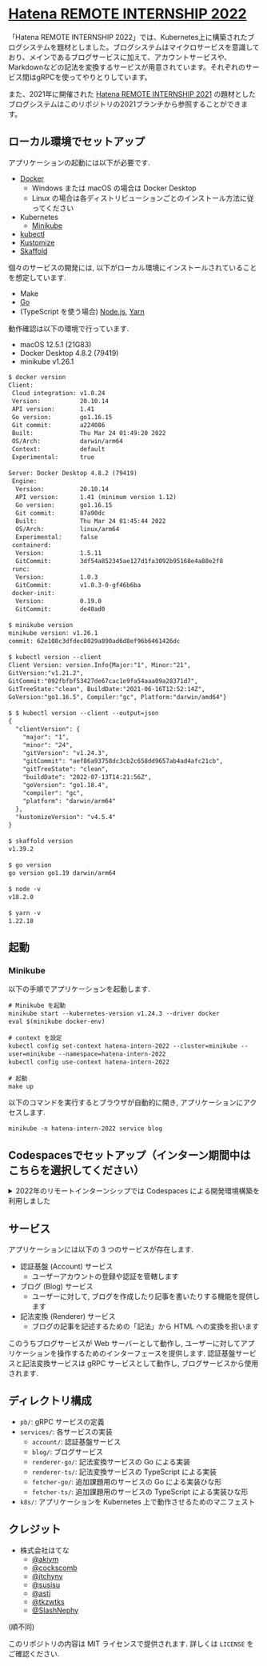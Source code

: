 # [Hatena REMOTE INTERNSHIP 2022](https://hatenacorp.jp/recruit/intern/2022)

「Hatena REMOTE INTERNSHIP 2022」では、Kubernetes上に構築されたブログシステムを題材としました。ブログシステムはマイクロサービスを意識しており、メインであるブログサービスに加えて、アカウントサービスや、Markdownなどの記法を変換するサービスが用意されています。それぞれのサービス間はgRPCを使ってやりとりしています。

<!--
インターンシップのカリキュラムについては、[講義動画](https://hatenacorp.jp/intern2020/public_broadcast)や[課題](/docs/exercise.md)を公開しているので、参照してください。
-->

また、2021年に開催された [Hatena REMOTE INTERNSHIP 2021](https://hatena.co.jp/recruit/intern/2021) の題材としたブログシステムはこのリポジトリの2021ブランチから参照することができます。

## ローカル環境でセットアップ
アプリケーションの起動には以下が必要です.

- [Docker](https://docs.docker.com/engine/install/)
  - Windows または macOS の場合は Docker Desktop
  - Linux の場合は各ディストリビューションごとのインストール方法に従ってください
- Kubernetes
  - [Minikube](https://kubernetes.io/docs/tasks/tools/install-minikube/)
- [kubectl](https://kubernetes.io/docs/tasks/tools/install-kubectl/)
- [Kustomize](https://kubernetes-sigs.github.io/kustomize/installation/)
- [Skaffold](https://skaffold.dev/docs/install/)

個々のサービスの開発には, 以下がローカル環境にインストールされていることを想定しています.

- Make
- [Go](https://golang.org/)
- (TypeScript を使う場合) [Node.js](https://nodejs.org/en/), [Yarn](https://classic.yarnpkg.com/lang/en/)

動作確認は以下の環境で行っています.

- macOS 12.5.1 (21G83)
- Docker Desktop 4.8.2 (79419)
- minikube v1.26.1

``` console
$ docker version
Client:
 Cloud integration: v1.0.24
 Version:           20.10.14
 API version:       1.41
 Go version:        go1.16.15
 Git commit:        a224086
 Built:             Thu Mar 24 01:49:20 2022
 OS/Arch:           darwin/arm64
 Context:           default
 Experimental:      true

Server: Docker Desktop 4.8.2 (79419)
 Engine:
  Version:          20.10.14
  API version:      1.41 (minimum version 1.12)
  Go version:       go1.16.15
  Git commit:       87a90dc
  Built:            Thu Mar 24 01:45:44 2022
  OS/Arch:          linux/arm64
  Experimental:     false
 containerd:
  Version:          1.5.11
  GitCommit:        3df54a852345ae127d1fa3092b95168e4a88e2f8
 runc:
  Version:          1.0.3
  GitCommit:        v1.0.3-0-gf46b6ba
 docker-init:
  Version:          0.19.0
  GitCommit:        de40ad0

$ minikube version
minikube version: v1.26.1
commit: 62e108c3dfdec8029a890ad6d8ef96b6461426dc

$ kubectl version --client
Client Version: version.Info{Major:"1", Minor:"21", GitVersion:"v1.21.2", GitCommit:"092fbfbf53427de67cac1e9fa54aaa09a28371d7", GitTreeState:"clean", BuildDate:"2021-06-16T12:52:14Z", GoVersion:"go1.16.5", Compiler:"gc", Platform:"darwin/amd64"}

$ $ kubectl version --client --output=json
{
  "clientVersion": {
    "major": "1",
    "minor": "24",
    "gitVersion": "v1.24.3",
    "gitCommit": "aef86a93758dc3cb2c658dd9657ab4ad4afc21cb",
    "gitTreeState": "clean",
    "buildDate": "2022-07-13T14:21:56Z",
    "goVersion": "go1.18.4",
    "compiler": "gc",
    "platform": "darwin/arm64"
  },
  "kustomizeVersion": "v4.5.4"
}

$ skaffold version
v1.39.2

$ go version
go version go1.19 darwin/arm64

$ node -v
v18.2.0

$ yarn -v
1.22.18
```

## 起動
### Minikube
以下の手順でアプリケーションを起動します.

``` shell
# Minikube を起動
minikube start --kubernetes-version v1.24.3 --driver docker
eval $(minikube docker-env)

# context を設定
kubectl config set-context hatena-intern-2022 --cluster=minikube --user=minikube --namespace=hatena-intern-2022
kubectl config use-context hatena-intern-2022

# 起動
make up
```

以下のコマンドを実行するとブラウザが自動的に開き, アプリケーションにアクセスします.

``` shell
minikube -n hatena-intern-2022 service blog
```

## Codespacesでセットアップ（インターン期間中はこちらを選択してください）

<details>
<summary>2022年のリモートインターンシップでは Codespaces による開発環境構築を利用しました</summary>

GitHub Codespacesを使って開発することが可能です．以下の手順でアプリケーションを起動してください．なお、MinikubeはCodespaces起動時に自動で起動するようになっているため、Minikubeの手順は参考情報です。

### Minikube起動（Codespaces起動時に自動で起動されます）

<details>

``` shell
# Minikube を起動

minikube start --kubernetes-version=v1.24.3 --driver=docker --memory='8g' --cpus=4
```

</details>

### contextの設定（Codespaces接続時に自動で設定されます）

<details>

```
kubectl config set-context hatena-intern-2022 --cluster=minikube --user=minikube --namespace=hatena-intern-2022
kubectl config use-context hatena-intern-2022
```
</details>

### アプリケーションの起動
```
make up
```
しばらく待つとアプリケーションが起動したログが出力されます
```
[blog] 2022-08-18T05:31:25.130Z INFO    blog/main.go:81 starting web server (port = 8080)
[renderer-go] 2022-08-18T05:29:04.420Z  INFO    renderer-go/main.go:50  starting gRPC server (port = 50051)
[account] 2022-08-18T05:30:42.721Z      INFO    account/main.go:64      starting gRPC server (port = 50051)
```
podが全て立ち上がっているかは以下のコマンドでも確認できます

```
kubectl get pods
```

```
NAME                            READY   STATUS    RESTARTS      AGE
account-59d777f778-5dgsj        1/1     Running   0             16m
account-db-86d4996fbf-nrf7m     1/1     Running   1 (14m ago)   16m
account-test-7b4b5b8c76-xsnww   1/1     Running   0             16m
blog-847564dc7-gkphp            1/1     Running   0             16m
blog-db-7dcfb8b56f-wpmmm        1/1     Running   0             16m
blog-test-7bdd4786c7-6bxj4      1/1     Running   0             16m
renderer-go-78d9f5cd8d-qx25p    1/1     Running   0             16m
```

### アプリケーションの確認
`make up`したターミナルと別のターミナルで、以下のコマンドを実行します。

```
kubectl port-forward service/blog 8080:8080
```

これにより8080番がフォワードされます．開いているターミナルの`port`タブの8080番ポートのローカルアドレスに表示されているアドレスにブラウザからアクセスします．

![](docs/images/port.png)

</details>

## サービス
アプリケーションには以下の 3 つのサービスが存在します.

- 認証基盤 (Account) サービス
  - ユーザーアカウントの登録や認証を管轄します
- ブログ (Blog) サービス
  - ユーザーに対して, ブログを作成したり記事を書いたりする機能を提供します
- 記法変換 (Renderer) サービス
  - ブログの記事を記述するための「記法」から HTML への変換を担います

このうちブログサービスが Web サーバーとして動作し, ユーザーに対してアプリケーションを操作するためのインターフェースを提供します.
認証基盤サービスと記法変換サービスは gRPC サービスとして動作し, ブログサービスから使用されます.

## ディレクトリ構成

- `pb/`: gRPC サービスの定義
- `services/`: 各サービスの実装
  - `account/`: 認証基盤サービス
  - `blog/`: ブログサービス
  - `renderer-go/`: 記法変換サービスの Go による実装
  - `renderer-ts/`: 記法変換サービスの TypeScript による実装
  - `fetcher-go/`: 追加課題用のサービスの Go による実装ひな形
  - `fetcher-ts/`: 追加課題用のサービスの TypeScript による実装ひな形
- `k8s/`: アプリケーションを Kubernetes 上で動作させるためのマニフェスト

## クレジット
- 株式会社はてな
  - [@akiym](https://github.com/akiym)
  - [@cockscomb](https://github.com/cockscomb)
  - [@itchyny](https://github.com/itchyny)
  - [@susisu](https://github.com/susisu)
  - [@astj](https://github.com/astj)
  - [@tkzwtks](https://github.com/tkzwtks)
  - [@SlashNephy](https://github.com/SlashNephy)

(順不同)

このリポジトリの内容は MIT ライセンスで提供されます. 詳しくは `LICENSE` をご確認ください.
